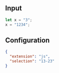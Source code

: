 
## Input
```javascript input
let x = "3";
x = "1234";
```

## Configuration
```json configuration
{
  "extension": "js",
  "selection": "13-23"
}
```
